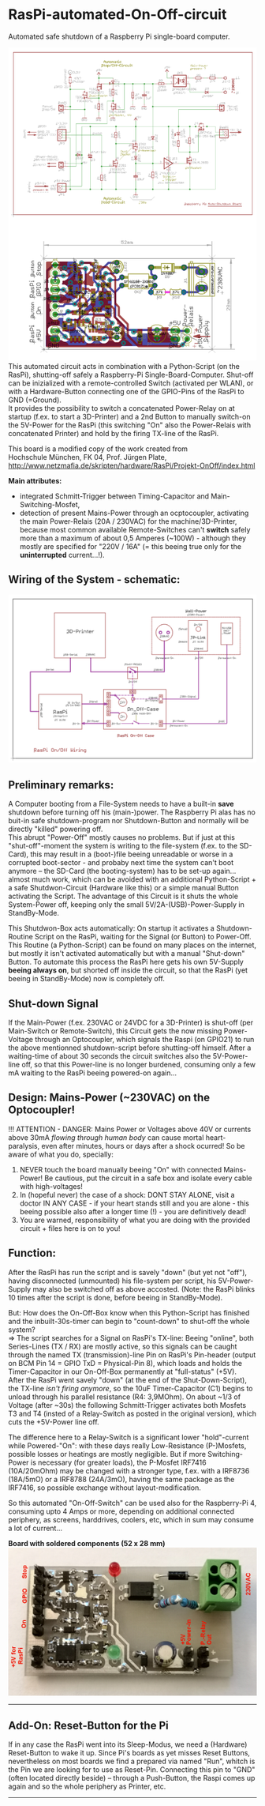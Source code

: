 # RasPi-automated-On-Off-circuit
Automated safe shutdown of a Raspberry Pi single-board computer.

![RasPi-automated-On-Off-circuit](https://raw.githubusercontent.com/nlohr1/RasPi-automated-On-Off-circuit/main/Raspi-On-Off_PMos_SMD_nl.png)
This automated circuit acts in combination with a Python-Script (on the RasPi), shutting-off safely a Raspberry-Pi Single-Board-Computer.
Shut-off can be inizialized with a remote-controlled Switch (activated per WLAN), or with a Hardware-Button connecting one of the GPIO-Pins
of the RasPi to GND (=Ground).  
It provides the possibility to switch a concatenated Power-Relay on at startup (f.ex. to start a 3D-Printer) and a 2nd Button to manually
switch-on the 5V-Power for the RasPi (this switching "On" also the Power-Relais with concatenated Printer) and hold by the firing TX-line of the RasPi.

This board is a modified copy of the work created from  
Hochschule München, FK 04, Prof. Jürgen Plate, http://www.netzmafia.de/skripten/hardware/RasPi/Projekt-OnOff/index.html

**Main attributes:**  
- integrated Schmitt-Trigger between Timing-Capacitor and Main-Switching-Mosfet,  
- detection of present Mains-Power through an ocptocoupler, activating the main Power-Relais (20A / 230VAC) for the machine/3D-Printer, because most
common available Remote-Switches can't **switch** safely more than a maximum of about 0,5 Amperes (~100W) - although they mostly are specified for "220V / 16A"
(= this beeing true only for the **uninterrupted** current...!).

Wiring of the System - schematic:
---------------------------------
![Wiring-Circuit](https://github.com/nlohr1/RasPi-automated-On-Off-circuit/blob/main/RasPi-On-Off-Wiring.png)

Preliminary remarks:
--------------------
A Computer booting from a File-System needs to have a built-in **save** shutdown before turning off his (main-)power.
The Raspberry Pi alas has no buit-in safe shutdown-program nor Shutdown-Button and normally will be directly "killed" powering off.  
This abrupt "Power-Off" mostly causes no problems. But if just at this "shut-off"-moment the system is writing to the file-system
(f.ex. to the SD-Card), this may result in a (boot-)file beeing unreadable or worse in a corrupted boot-sector - and probaby next time
the system can't boot anymore – the SD-Card (the booting-system) has to be set-up again... almost much work, which can be avoided
with an additional Python-Script + a safe Shutdwon-Circuit (Hardware like this) or a simple manual Button activating the Script.
The advantage of this Circuit is it shuts the whole System-Power off, keeping only the small 5V/2A-(USB)-Power-Supply in StandBy-Mode.

This Shutdwon-Box acts automatically: On startup it activates a Shutdown-Routine Script on the RasPi, waiting for the Signal (or Button)
to Power-Off. This Routine (a Python-Script) can be found on many places on the internet, but mostly it isn't activated automatically
but with a manual "Shut-down" Button. To automate this process the RasPi here gets his own 5V-Supply **beeing always on**, but 
shorted off inside the circuit, so that the RasPi (yet beeing in StandBy-Mode) now is completely off.

Shut-down Signal
----------------
If the Main-Power (f.ex. 230VAC or 24VDC for a 3D-Printer) is shut-off (per Main-Switch or Remote-Switch), this Circuit gets the now missing
Power-Voltage through an Optocoupler, which signals the Raspi (on GPIO21) to run the above mentionned shutdown-script before shutting-off
himself. After a waiting-time of about 30 seconds the circuit switches also the 5V-Power-line off, so that this Power-line is no longer 
burdened, consuming only a few mA waiting to the RasPi beeing powered-on again...

Design: Mains-Power (~230VAC) on the Optocoupler!
-------
!!! ATTENTION - DANGER: Mains Power or Voltages above 40V or currents above 30mA *flowing through human body* can cause mortal heart-paralysis,
even after minutes, hours or days after a shock ocurred! So be aware of what you do, specially:
1. NEVER touch the board manually beeing "On" with connected Mains-Power! Be cautious, put the circuit in a safe box and isolate every cable
with high-voltages!
2. In (hopeful never) the case of a shock: DONT STAY ALONE, visit a doctor IN ANY CASE - if your heart stands still and you are alone - this
beeing possible also after a longer time (!) - you are definitively dead!
3. You are warned, responsibility of what you are doing with the provided circuit + files here is on to you!

Function:
---------
After the RasPi has run the script and is savely "down" (but yet not "off"), having disconnected (unmounted) his file-system per script,
his 5V-Power-Supply may also be switched off as above accosted. (Note: the RasPi blinks 10 times after the script is done, before beeing
in StandBy-Mode).

But: How does the On-Off-Box know when this Python-Script has finished and the inbuilt-30s-timer can begin to "count-down" to shut-off
the whole system?  
=> The script searches for a Signal on RasPi's TX-line: Beeing "online", both Series-Lines (TX / RX) are mostly active, so this signals
can be caught through the named TX (transmission)-line Pin on RasPi's Pin-header (output on BCM Pin 14 = GPIO TxD = Physical-Pin 8), which 
loads and holds the Timer-Capacitor in our On-Off-Box permanently at "full-status" (+5V).  
After the RasPi went savely "down" (at the end of the Shut-Down-Script), the TX-line *isn't firing anymore*, so the 10uF Timer-Capacitor (C1)
begins to unload through his parallel resistance (R4: 3,9MOhm). On about ~1/3 of Voltage (after ~30s) the following Schmitt-Trigger activates
both Mosfets T3 and T4 (insted of a Relay-Switch as posted in the original version), which cuts the +5V-Power line off.

The difference here to a Relay-Switch is a significant lower "hold"-current while Powered-"On": with these days really Low-Resistance
(P-)Mosfets, possible losses or heatings are mostly negligible. But if more Switching-Power is necessary (for greater loads), the 
P-Mosfet IRF7416 (10A/20mOhm) may be changed with a stronger type, f.ex. with a IRF8736 (18A/5mO) or a IRF8788 (24A/3mO), having 
the same package as the IRF7416, so possible exchange without layout-modification.

So this automated "On-Off-Switch" can be used also for the Raspberry-Pi 4, consuming upto 4 Amps or more, depending on additional connected
periphery, as screens, harddrives, coolers, etc, which in sum may consume a lot of current...

**Board with soldered components (52 x 28 mm)**  
![Raspi-On-Off_PMos_SMD_n_Foto](https://raw.githubusercontent.com/nlohr1/RasPi-automated-On-Off-circuit/main/Raspi-On-Off_PMos_SMD_n_Foto.png)

---------------------------------------------------------------------------------------------------------------------
Add-On: Reset-Button for the Pi
-------------------------------
If in any case the RasPi went into its Sleep-Modus, we need a (Hardware) Reset-Button to wake it up. Since Pi's boards as yet misses
Reset Buttons, nevertheless on most boards we find a prepared via named "Run", whitch is the Pin we are looking for to use as Reset-Pin.
Connecting this pin to "GND" (often located directly beside) – through a Push-Button, the Raspi comes up again and so the
whole periphery as Printer, etc.  

---------------------------------------------------------------------------------------------------------------------

